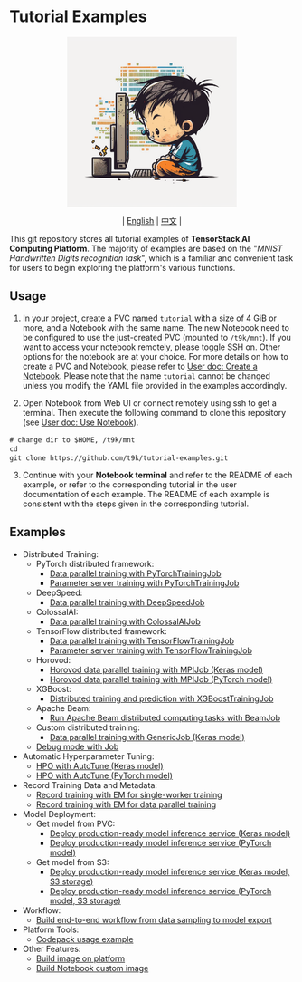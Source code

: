 # Tutorial Examples

<div id="top" align="center">

<img src="./assets/illustration.png" alt="illustration" width="300" align="center"><br>

| [English](README.md) | [中文](docs/README-zh.md) |

</div>

This git repository stores all tutorial examples of **TensorStack AI Computing Platform**. The majority of examples are based on the "*MNIST Handwritten Digits recognition task*", which is a familiar and convenient task for users to begin exploring the platform's various functions.

## Usage

1. In your project, create a PVC named `tutorial` with a size of 4 GiB or more, and a Notebook with the same name. The new Notebook need to be configured to use the just-created PVC (mounted to `/t9k/mnt`). If you want to access your notebook remotely, please toggle SSH on. Other options for the notebook are at your choice. For more details on how to create a PVC and Notebook, please refer to [User doc: Create a Notebook](https://t9k.github.io/user-docs/guide/develop-and-test-model/create-notebook.html). Please note that the name `tutorial` cannot be changed unless you modify the YAML file provided in the examples accordingly.

2. Open Notebook from Web UI or connect remotely using ssh to get a terminal. Then execute the following command to clone this repository (see [User doc: Use Notebook](https://t9k.github.io/user-docs/guide/develop-and-test-model/use-notebook.html)).

```
# change dir to $HOME, /t9k/mnt
cd
git clone https://github.com/t9k/tutorial-examples.git
```

3. Continue with your **Notebook terminal** and refer to the README of each example, or refer to the corresponding tutorial in the user documentation of each example. The README of each example is consistent with the steps given in the corresponding tutorial.

## Examples

* Distributed Training:
  * PyTorch distributed framework:
    * [Data parallel training with PyTorchTrainingJob](./job/pytorchtrainingjob/ddp/)
    * [Parameter server training with PyTorchTrainingJob](./job/pytorchtrainingjob/ps/)
  * DeepSpeed:
    * [Data parallel training with DeepSpeedJob](./job/deepspeedjob/)
  * ColossalAI:
    * [Data parallel training with ColossalAIJob](./job/colossalaijob/)
  * TensorFlow distributed framework:
    * [Data parallel training with TensorFlowTrainingJob](./job/tensorflowtrainingjob/multiworker/)
    * [Parameter server training with TensorFlowTrainingJob](./job/tensorflowtrainingjob/ps/)
  * Horovod:
    * [Horovod data parallel training with MPIJob (Keras model)](./job/mpijob/horovod-keras/)
    * [Horovod data parallel training with MPIJob (PyTorch model)](./job/mpijob/horovod-torch/)
  * XGBoost:
    * [Distributed training and prediction with XGBoostTrainingJob](./job/xgboosttrainingjob/distributed/)
  * Apache Beam:
    * [Run Apache Beam distributed computing tasks with BeamJob](./job/beamjob/count-word/)
  * Custom distributed training:
    * [Data parallel training with GenericJob (Keras model)](./job/genericjob/multiworker-keras/)
  * [Debug mode with Job](./job/debug-mode/)
* Automatic Hyperparameter Tuning:
  * [HPO with AutoTune (Keras model)](./autotune/hpo-keras/)
  * [HPO with AutoTune (PyTorch model)](./autotune/hpo-torch/)
* Record Training Data and Metadata:
  * [Record training with EM for single-worker training](./em/single-worker-training/)
  * [Record training with EM for data parallel training](./em/data-parallel-training/)
* Model Deployment:
  * Get model from PVC:
    * [Deploy production-ready model inference service (Keras model)](./deployment/pvc/mlservice-keras/)
    * [Deploy production-ready model inference service (PyTorch model)](./deployment/pvc/mlservice-torch/)
  * Get model from S3:
    * [Deploy production-ready model inference service (Keras model, S3 storage)](./deployment/s3/mlservice-keras/)
    * [Deploy production-ready model inference service (PyTorch model, S3 storage)](./deployment/s3/mlservice-torch/)
* Workflow:
  * [Build end-to-end workflow from data sampling to model export](./workflow/e2e-workflow/)
* Platform Tools:
  * [Codepack usage example](./codepack/)
* Other Features:
  * [Build image on platform](./build-image/build-image-on-platform/)
  * [Build Notebook custom image](./build-image/build-notebook-custom-image/)
